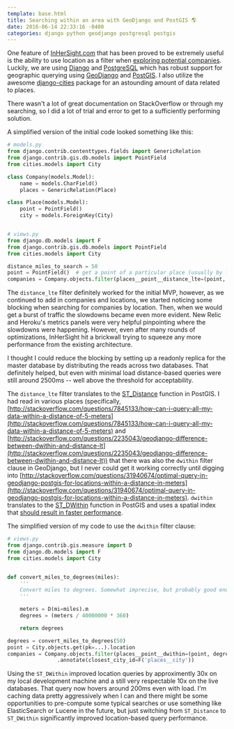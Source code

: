 ```yaml
---
template: base.html
title: Searching within an area with GeoDjango and PostGIS 🌎
date: 2016-06-14 22:33:16 -0400
categories: django python geodjango postgresql postgis
---
```


One feature of [InHerSight.com](https://www.inhersight.com) that has been proved to be extremely useful is the ability to use location as a filter when [exploring potential companies](https://www.inhersight.com/discover). Luckily, we are using [Django](https://www.djangoproject.com/) and [PostgreSQL](https://www.postgresql.org) which has robust support for geographic querying using [GeoDjango](https://docs.djangoproject.com/en/1.9/ref/contrib/gis/) and [PostGIS](http://postgis.net/). I also utilize the awesome [django-cities](https://github.com/coderholic/django-cities) package for an astounding amount of data related to places.

There wasn't a lot of great documentation on StackOverflow or through my searching, so I did a lot of trial and error to get to a sufficiently performing solution.

A simplified version of the initial code looked something like this:

```python
# models.py
from django.contrib.contenttypes.fields import GenericRelation
from django.contrib.gis.db.models import PointField
from cities.models import City

class Company(models.Model):
    name = models.CharField()
    places = GenericRelation(Place)

class Place(models.Model):
    point = PointField()
    city = models.ForeignKey(City)


# views.py
from django.db.models import F
from django.contrib.gis.db.models import PointField
from cities.models import City

distance_miles_to_search = 50
point = PointField()  # get a point of a particular place (usually by latitude/longitude)
companies = Company.objects.filter(places__point__distance_lte=(point, D(mi=distance_miles_to_search))).annotate(closest_city_id=F('places__city'))
```

The `distance_lte` filter definitely worked for the initial MVP, however, as we continued to add in companies and locations, we started noticing some blocking when searching for companies by location. Then, when we would get a burst of traffic the slowdowns became even more evident. New Relic and Heroku's metrics panels were very helpful pinpointing where the slowdowns were happening. However, even after many rounds of optimizations, InHerSight hit a brickwall trying to squeeze any more performance from the existing architecture.

I thought I could reduce the blocking by setting up a readonly replica for the master database by distributing the reads across two databases. That definitely helped, but even with minimal load distance-based queries were still around 2500ms -- well above the threshold for acceptability.

The `distance_lte` filter translates to the [ST_Distance](http://postgis.net/docs/ST_Distance.html) function in PostGIS. I had read in various places (specifically, [http://stackoverflow.com/questions/7845133/how-can-i-query-all-my-data-within-a-distance-of-5-meters](http://stackoverflow.com/questions/7845133/how-can-i-query-all-my-data-within-a-distance-of-5-meters) and [http://stackoverflow.com/questions/2235043/geodjango-difference-between-dwithin-and-distance-lt](http://stackoverflow.com/questions/2235043/geodjango-difference-between-dwithin-and-distance-lt)) that there was also the `dwithin` filter clause in GeoDjango, but I never could get it working correctly until digging into [http://stackoverflow.com/questions/31940674/optimal-query-in-geodjango-postgis-for-locations-within-a-distance-in-meters](http://stackoverflow.com/questions/31940674/optimal-query-in-geodjango-postgis-for-locations-within-a-distance-in-meters). `dwithin` translates to the [ST_DWithin](http://postgis.net/docs/ST_DWithin.html) function in PostGIS and uses a spatial index that [should result in faster performance](http://stackoverflow.com/questions/7845133/how-can-i-query-all-my-data-within-a-distance-of-5-meters#comment9588147_7845663).

The simplified version of my code to use the `dwithin` filter clause:

```python
# views.py
from django.contrib.gis.measure import D
from django.db.models import F
from cities.models import City


def convert_miles_to_degrees(miles):
    '''
    Convert miles to degrees. Somewhat imprecise, but probably good enough.
    '''

    meters = D(mi=miles).m
    degrees = (meters / 40000000 * 360)

    return degrees

degrees = convert_miles_to_degrees(50)
point = City.objects.get(pk=...).location
companies = Company.objects.filter(places__point__dwithin=(point, degrees))\
                .annotate(closest_city_id=F('places__city'))
```

Using the `ST_DWithin` improved location queries by approximently 30x on my local development machine and a still very respectable 10x on the live databases. That query now hovers around 200ms even with load. I'm caching data pretty aggressively when I can and there might be some opportunities to pre-compute some typical searches or use something like ElasticSearch or Lucene in the future, but just switching from `ST_Distance` to `ST_DWithin` significantly improved location-based query performance.
